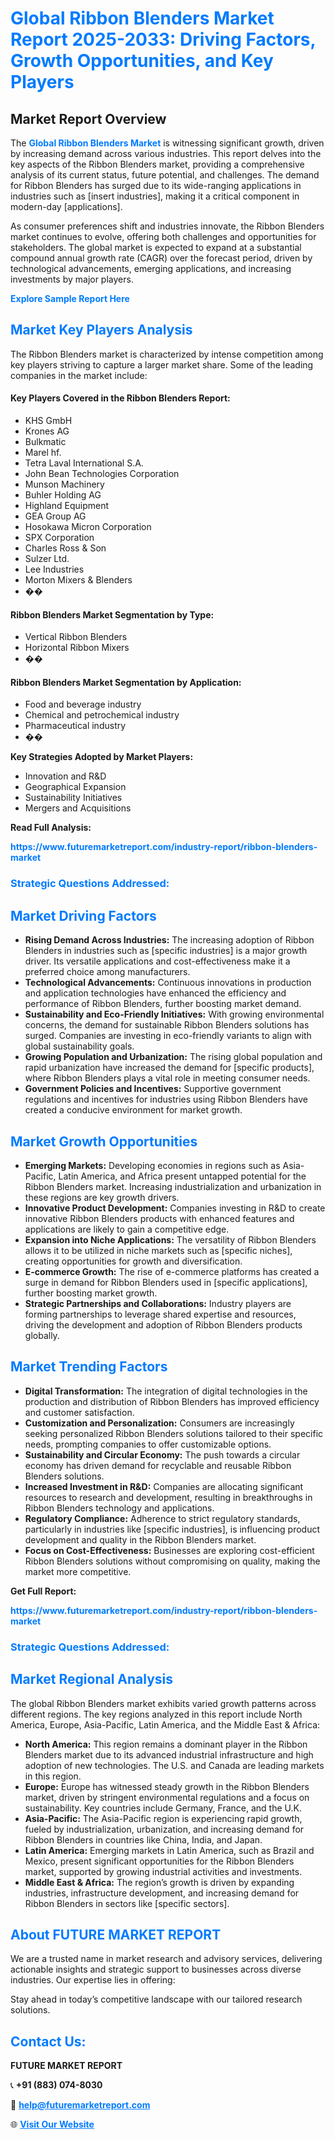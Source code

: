 <h1 style="color: #007BFF;">Global Ribbon Blenders Market Report 2025-2033: Driving Factors, Growth Opportunities, and Key Players</h1>

<section id="overview">
<h2>Market Report Overview</h2>
<p>The <a href="https://www.futuremarketreport.com/industry-report/ribbon-blenders-market" style="color: #007BFF; text-decoration: none;"><strong>Global Ribbon Blenders Market</strong></a> is witnessing significant growth, driven by increasing demand across various industries. This report delves into the key aspects of the Ribbon Blenders market, providing a comprehensive analysis of its current status, future potential, and challenges. The demand for Ribbon Blenders has surged due to its wide-ranging applications in industries such as [insert industries], making it a critical component in modern-day [applications].</p>
<p>As consumer preferences shift and industries innovate, the Ribbon Blenders market continues to evolve, offering both challenges and opportunities for stakeholders. The global market is expected to expand at a substantial compound annual growth rate (CAGR) over the forecast period, driven by technological advancements, emerging applications, and increasing investments by major players.</p>
</section>

<section id="overview">
<p><a href="https://www.futuremarketreport.com/request-sample/reportId=117978" style="color: #007BFF; text-decoration: none;"><strong>Explore Sample Report Here</strong></a></p>
</section>

<section id="key-players">
<h2 style="color: #007BFF;">Market Key Players Analysis</h2>
<p>The Ribbon Blenders market is characterized by intense competition among key players striving to capture a larger market share. Some of the leading companies in the market include:</p>
<h4>Key Players Covered in the Ribbon Blenders Report:</h4>
<ul><li>KHS GmbH</li><li>Krones AG</li><li>Bulkmatic</li><li>Marel hf.</li><li>Tetra Laval International S.A.</li><li>John Bean Technologies Corporation</li><li>Munson Machinery</li><li>Buhler Holding AG</li><li>Highland Equipment</li><li>GEA Group AG</li><li>Hosokawa Micron Corporation</li><li>SPX Corporation</li><li>Charles Ross &amp; Son</li><li>Sulzer Ltd.</li><li>Lee Industries</li><li>Morton Mixers &amp; Blenders</li><li>��</li></ul>
<h4>Ribbon Blenders Market Segmentation by Type:</h4>
<ul><li>Vertical Ribbon Blenders</li><li>Horizontal Ribbon Mixers</li><li>��</li></ul>

<h4>Ribbon Blenders Market Segmentation by Application:</h4>
<ul><li>Food and beverage industry</li><li>Chemical and petrochemical industry</li><li>Pharmaceutical industry</li><li>��</li></ul>
<p><strong>Key Strategies Adopted by Market Players:</strong></p>
<ul>
<li>Innovation and R&D</li>
<li>Geographical Expansion</li>
<li>Sustainability Initiatives</li>
<li>Mergers and Acquisitions</li>
</ul>
</section>

<section>
<p><strong>Read Full Analysis: </strong></p><a href="https://www.futuremarketreport.com/industry-report/ribbon-blenders-market" style="color: #007BFF; text-decoration: none;"><strong>https://www.futuremarketreport.com/industry-report/ribbon-blenders-market</strong></a>
<h3 style="color: #007BFF;">Strategic Questions Addressed:</h3>
</section>

<section id="driving-factors">
<h2 style="color: #007BFF;">Market Driving Factors</h2>
<ul>
<li><strong>Rising Demand Across Industries:</strong> The increasing adoption of Ribbon Blenders in industries such as [specific industries] is a major growth driver. Its versatile applications and cost-effectiveness make it a preferred choice among manufacturers.</li>
<li><strong>Technological Advancements:</strong> Continuous innovations in production and application technologies have enhanced the efficiency and performance of Ribbon Blenders, further boosting market demand.</li>
<li><strong>Sustainability and Eco-Friendly Initiatives:</strong> With growing environmental concerns, the demand for sustainable Ribbon Blenders solutions has surged. Companies are investing in eco-friendly variants to align with global sustainability goals.</li>
<li><strong>Growing Population and Urbanization:</strong> The rising global population and rapid urbanization have increased the demand for [specific products], where Ribbon Blenders plays a vital role in meeting consumer needs.</li>
<li><strong>Government Policies and Incentives:</strong> Supportive government regulations and incentives for industries using Ribbon Blenders have created a conducive environment for market growth.</li>
</ul>
</section>

<section id="growth-opportunities">
<h2 style="color: #007BFF;">Market Growth Opportunities</h2>
<ul>
<li><strong>Emerging Markets:</strong> Developing economies in regions such as Asia-Pacific, Latin America, and Africa present untapped potential for the Ribbon Blenders market. Increasing industrialization and urbanization in these regions are key growth drivers.</li>
<li><strong>Innovative Product Development:</strong> Companies investing in R&D to create innovative Ribbon Blenders products with enhanced features and applications are likely to gain a competitive edge.</li>
<li><strong>Expansion into Niche Applications:</strong> The versatility of Ribbon Blenders allows it to be utilized in niche markets such as [specific niches], creating opportunities for growth and diversification.</li>
<li><strong>E-commerce Growth:</strong> The rise of e-commerce platforms has created a surge in demand for Ribbon Blenders used in [specific applications], further boosting market growth.</li>
<li><strong>Strategic Partnerships and Collaborations:</strong> Industry players are forming partnerships to leverage shared expertise and resources, driving the development and adoption of Ribbon Blenders products globally.</li>
</ul>
</section>

<section id="trending-factors">
<h2 style="color: #007BFF;">Market Trending Factors</h2>
<ul>
<li><strong>Digital Transformation:</strong> The integration of digital technologies in the production and distribution of Ribbon Blenders has improved efficiency and customer satisfaction.</li>
<li><strong>Customization and Personalization:</strong> Consumers are increasingly seeking personalized Ribbon Blenders solutions tailored to their specific needs, prompting companies to offer customizable options.</li>
<li><strong>Sustainability and Circular Economy:</strong> The push towards a circular economy has driven demand for recyclable and reusable Ribbon Blenders solutions.</li>
<li><strong>Increased Investment in R&D:</strong> Companies are allocating significant resources to research and development, resulting in breakthroughs in Ribbon Blenders technology and applications.</li>
<li><strong>Regulatory Compliance:</strong> Adherence to strict regulatory standards, particularly in industries like [specific industries], is influencing product development and quality in the Ribbon Blenders market.</li>
<li><strong>Focus on Cost-Effectiveness:</strong> Businesses are exploring cost-efficient Ribbon Blenders solutions without compromising on quality, making the market more competitive.</li>
</ul>
</section>

<section>
<p><strong>Get Full Report: </strong></p><a href="https://www.futuremarketreport.com/industry-report/ribbon-blenders-market" style="color: #007BFF; text-decoration: none;"><strong>https://www.futuremarketreport.com/industry-report/ribbon-blenders-market</strong></a>
<h3 style="color: #007BFF;">Strategic Questions Addressed:</h3>
</section>


<section id="regional-analysis">
<h2 style="color: #007BFF;">Market Regional Analysis</h2>
<p>The global Ribbon Blenders market exhibits varied growth patterns across different regions. The key regions analyzed in this report include North America, Europe, Asia-Pacific, Latin America, and the Middle East & Africa:</p>
<ul>
<li><strong>North America:</strong> This region remains a dominant player in the Ribbon Blenders market due to its advanced industrial infrastructure and high adoption of new technologies. The U.S. and Canada are leading markets in this region.</li>
<li><strong>Europe:</strong> Europe has witnessed steady growth in the Ribbon Blenders market, driven by stringent environmental regulations and a focus on sustainability. Key countries include Germany, France, and the U.K.</li>
<li><strong>Asia-Pacific:</strong> The Asia-Pacific region is experiencing rapid growth, fueled by industrialization, urbanization, and increasing demand for Ribbon Blenders in countries like China, India, and Japan.</li>
<li><strong>Latin America:</strong> Emerging markets in Latin America, such as Brazil and Mexico, present significant opportunities for the Ribbon Blenders market, supported by growing industrial activities and investments.</li>
<li><strong>Middle East & Africa:</strong> The region’s growth is driven by expanding industries, infrastructure development, and increasing demand for Ribbon Blenders in sectors like [specific sectors].</li>
</ul>
</section>

<footer>
<h2 style="color: #007BFF;">About FUTURE MARKET REPORT</h2>
<p>We are a trusted name in market research and advisory services, delivering actionable insights and strategic support to businesses across diverse industries. Our expertise lies in offering:</p>

<p>Stay ahead in today’s competitive landscape with our tailored research solutions.</p>

<h2 style="color: #007BFF;">Contact Us:</h2>
<p><strong>FUTURE MARKET REPORT</strong></p>
<p>📞 <strong>+91 (883) 074-8030</strong></p>
<p>📧 <strong><a href="mailto:help@futuremarketreport.com" style="color: #007BFF;">help@futuremarketreport.com</a></strong></p>
<p>🌐 <strong><a href="https://www.futuremarketreport.com/" style="color: #007BFF;">Visit Our Website</a></strong></p>
</footer>